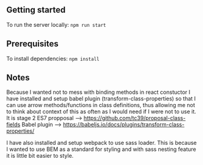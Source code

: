 ## Getting started

To run the server locally: ```npm run start```

## Prerequisites

To install dependencies: ```npm install```

## Notes

Because I wanted not to mess with binding methods in react constuctor I have installed and setup babel plugin (transform-class-properties) so that I can use arrow methods/functions in class definitions, thus allowing me not to think about context of this as often as I would need if I were not to use it. 
It is stage 2 ES7 propposal --> https://github.com/tc39/proposal-class-fields
Babel plugin --> https://babeljs.io/docs/plugins/transform-class-properties/

I have also installed and setup webpack to use sass loader. This is because I wanted to use BEM as a standard for styling and with sass nesting feature it is little bit easier to style.